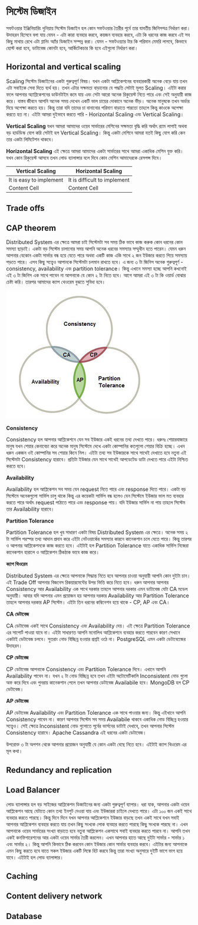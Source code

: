 # সিস্টেম ডিজাইন
সফটওয়ার ইঞ্জিনিয়ারিং দুনিয়ায় সিস্টেম ডিজাইন হল কোন সফটওয়ার তৈরীর পূর্বে তার যাবতীয় জিনিসপত্র নির্ধারণ করা। উদাহরন হিসেবে বলা যায় যেমন - এটা কারা ব্যবহার করবে, কয়জন ব্যবহার করবে, এটা কি ধরনের কাজ করবে এই সব কিছু মাথায় রেখে এটা প্লানিং অ্যাঁর ডিজাইন সম্পন্ন করা। যেমন - সফটওয়্যার টার কি পরিমান মেমরি লাগবে, কিভাবে হোস্ট করা হবে, ডাটাবেজ কোনটা হবে, আর্কিটেকচার কি হবে এইগুলো নির্ধারণ করা। 

## Horizontal and vertical scaling
Scaling সিস্টেম ডিজাইনের একটা গুরুত্বপূর্ণ বিষয়। যখন একটা আপ্লিকেশনের ব্যবহারকারী অনেক বেড়ে যায় তখন এটা সবাইকে সেবা দিতে ব্যর্থ হয়। তখন এটার সক্ষমতা বাড়ানোর যে পদ্ধতি সেটাই মূলত Scaling। এইটা করার ফলে আপনার অ্যাপ্লিকেশনের ডাউনটাইম কমে যায় এবং সেটা আরো অনেক রিকুয়েস্ট নিতে পারে এবং সেই অনুযায়ী কাজ করে। বাস্তব জীবনে আপনি অনেক সময় দেখেন একটি ভাল চায়ের দোকানে অনেক ভীড়। অনেক মানুষকে তখন অর্ডার দিয়ে অপেক্ষা করতে হয়। কিন্তু তারা যদি তাদের চা বানানোর পরিমাণ বাড়াতে পারতো তাহলে কিন্তু কাওকে অপেক্ষা করতে হত না। এইটা আমরা দুইভাবে করতে পারি - Horizontal Scaling এবং Vertical Scaling। 

**Vertical Scaling**
যখন আমরা আমাদের ওয়েব সার্ভারের মেশিনের সক্ষমতা বৃদ্ধি করি অর্থাৎ র‍্যাম লাগাই অথবা বড় হার্ডডিস্ক যোগ করি সেটাই হল Vertical Scaling। কিন্তু একটা মেশিনে আমরা যতই কিছু যোগ করি কেন তার একটা লিমিটেশন থাকবে। 

**Horizontal Scaling**
এই ক্ষেত্রে আমরা আমাদের একটা সার্ভারের সাথে আমরা একাধিক মেশিন যুক্ত করি। যখন কোন রিকুয়েস্ট আসবে তখন লোড ব্যালান্সার বলে দিবে কোন মেশিন আমাদেরকে রেসপন্স দিবে। 

| Vertical Scaling  | Horizontal Scaling |
| ------------- | ------------- |
| It is easy to implement  | It is difficult to implement  |
| Content Cell  | Content Cell  |

## Trade offs

## CAP theorem
Distributed System এর ক্ষেত্রে আমরা চাই সিস্টেমটা সব সময় ঠিক ভাবে কাজ করুক কোন ধরনের কোন সমস্যা ছাড়াই। একটা বড় সিস্টেম চালানোর সময় আপনি অনেক ধরনের সমস্যার সম্মুখীন হতে পারেন। যেমন ধরুন আপনার যেকোন একটা সার্ভার বন্ধ হয়ে যেতে পারে অথবা একটি কাজ একি সাথে ২ জন ইউজার করতে গিয়ে সমস্যায় পড়তে পারে। এসব কিছু সত্ত্বেও আপানকে সিস্টেমটা চলমান রাখতে হবে। এ জন্য ৩ টা জিনিস অনেক গুরুত্বপূর্ণ - consistency, availability এবং partition tolerance। কিন্তু এখানে সমস্যা হচ্ছে আপনি কখনোই এই ৩ টা জিনিস এক সাথে পাবেন না আপনাকে যে কোন ২ টা নিতে হবে। আগে আমরা এই ৩ টা কি ওয়ার্ড বোঝার চেষ্টা করি। তারপর আমাদের ক্যাপ থেওরেম বুঝতে সুবিধা হবে। 

![CAP Theorem](https://github.com/imran110219/Articles/blob/master/SoftwareEngineering/Images/Cap-Theorem.jpeg)

**Consistency**

Consistency হল আপনার আপ্লিকেশনে যেন সব ইউজার একই ধরনের তথ্য দেখতে পারে। ধরুনঃ শেয়ারবাজারে মানুষ যখন শেয়ার কেনাবেচা করে অনেক মানুষ সিস্টেমে দেখে একটা কোম্পানির কতগুলো শেয়ার বিক্রি হচ্ছে। এখন ধরুন একজন ওই কোম্পানির সব শেয়ার কিনে নিল। এইটা তথ্য সব ইউজারকে সাথে সাথেই দেখাতে হবে নতুবা এই সিস্টেমটা Consistency হারাবে। প্রতিটা ইউজার যেন সাথে সাথেই আপডেটেড ডাটা দেখতে পারে এইটা নিশ্চিত করতে হবে। 

**Availability** 

Availability হল আপ্লিকেশন সব সময় যেন request নিতে পারে এবং response দিতে পারে। একটা বড় সিস্টেমে অনেকগুলো সার্ভিস চালু থাকে কিন্তু এর কয়েকটা সার্ভিস বন্ধ হলেও যেন সিস্টেমে ইউজার ভাল মত ব্যবহার করতে পারে অর্থাৎ request পাঠাতে পারে এবং response পায়। যদি ইউজার সার্ভিস না পায় তাহলে সিস্টেম তার Availability হারাবে। 

**Partition Tolerance**

Partition Tolerance হল খুব সাধারণ একটা বিষয় Distributed System এর ক্ষেত্রে। অনেক সময় ২ টা সার্ভিস পরস্পর তথ্য আদান প্রদান করে এইটা নেটওয়ার্কের সমস্যার কারনে কানেকশান চলে যেতে পারে। কিন্তু তারপর ও আপনার আপ্লিকেশনকে কাজ করতে হবে। এইটাই হল Partition Tolerance যাতে একাধিক সার্ভিস নিজেরা কানেকশান হারালে ও আপ্লিকেশন ঠিকঠাক ভাবে কাজ করে। 

**ক্যাপ থিওরেম** 

Distributed System এর ক্ষেত্রে আপনাকে সিদ্ধান্ত নিতে হবে আপনার চাওয়া অনুযায়ী আপনি কোন দুইটা চান। এই Trade Off আপনার বিজনেস রিকয়ারমেন্টের উপর ভিত্তি করে নিতে হবে। ধরুন আপনার আপনার Consistency আর Availability এক সাথে দরকার তাহলে আপনার দরকার এমন ডাটাবেজ যেটা CA মডেল অনুযায়ী। আবার যদি আপনার এমন প্রয়োজন হয় আপনার দরকার Availability আর Partition Tolerance  তাহলে আপনার দরকার AP সিস্টেম। এইটা তিন ধরনের কম্বিনেশন হয়ে থাকে - CP, AP এবং CA। 

**CA ডেটাবেজ**

CA ডেটাবেজ একই সাথে Consistency এবং Availability দেয়। এই ক্ষেত্রে Partition Tolerance এর সাপোর্ট পাওয়া যাবে না। এইটা সাধারণত আপনি মনোলিথ আপ্লিকেশনে ব্যবহার করতে পারবেন কারণ সেখানে একটাই ডেটাবেজ চলবে। সুতরাং নোড বিচ্ছিন্ন হওয়ার প্রশ্নই ওঠে না। PostgreSQL এমন একটা ডেটাবেজেের উদাহরন। 

**CP ডেটাবেজ**

CP ডেটাবেজ আপনাকে Consistency এবং Partition Tolerance দিবে। এখানে আপনি Availability পাবেন না। যখন ২ টা নোড বিচ্ছিন্ন হবে তখন এইটা অটোমেটিকালি Inconsistent নোড গুলো অফ করে দিবে এবং পুনরায় কানেকশান পেলে তখন আপনার ডেটাবেজ Availabile হবে। MongoDB হল CP ডেটাবেজ।

**AP ডেটাবেজ**

AP ডেটাবেজ Availability এবং Partition Tolerance এক সাথে পাওয়ার জন্য। কিন্তু এইখানে আপনি Consistency পাবেন না। কারণ আপনার সিস্টেম সব সময় Availabile থাকবে একাধিক নোড বিচ্ছিন্ন হওয়ার সত্ত্বেও। সেই ক্ষেত্রে Inconsistent নোড গুলোতে পূর্বের ভার্সনের ডাটাই দেখাবে, তখন আপনার সিস্টেম Consistency হারাবে। Apache Cassandra এই ধরনের একটা ডেটাবেজ। 

উপরোক্ত ৩ টা অপশন থেকে আপনার প্রয়োজন অনুযায়ী যে কোন একটা বেছে নিতে হবে। এইটাই ক্যাপ থিওরেম এর মূল কথা। 

## Redundancy and replication

## Load Balancer
লোড ব্যালান্সার হল বড় সাইজের আপ্লিকেশন ডিজাইনের জন্য একটা গুরুত্বপূর্ণ ব্যাপার। ধরা যাক, আপনার একটা ওয়েব আপ্লিকেশন আছে যেটাতে কোন তথ্য ইনপুট দেওয়া যায় এবং ইউজাররা চাইলে দেখতে পারে। এটা ১০০ জন একই সাথে ব্যবহার করতে পারছে। কিন্তু দিনে দিনে যখন আপনার আপ্লিকেশনে ইউজার বাড়ছে তখন একই সাথে যখন সবাই আপনার আপ্লিকেশন ব্যবহার করতে যায় তখন কিছু সংখ্যক লোক ব্যবহার করতে পারছে কিছু সংখ্যক পারছে না। এখন আপনাকে ওয়েব সার্ভারের সংখ্যা বাড়াতে হবে নতুবা আপ্লিকেশন একসাথে সবাই ব্যবহার করতে পারবে না। আপনি তখন একই কনফিগারেশনের আর একটা ওয়েব সার্ভার তৈরী করলেন। এখন আপনার হাতে আছে দুইটা সার্ভার - সার্ভার ১ এবং সার্ভার ২। কিন্তু আপনি কিভাবে ঠিক করবেন কোন ইউজার কোন সার্ভার ব্যবহার করবে। এইটার জন্য আপনাকে এমন কিছু করতে হবে যাতে সকল ইউজার একটি লিঙ্কে হিট করবে কিন্তু তারা সংখ্যা অনুসারে দুইটি ভাগে ভাগ হয়ে যাবে। এইটাই হল লোড ব্যালান্সার।

## Caching

## Content delivery network

## Database
